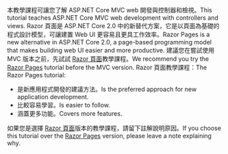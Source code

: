 <span data-ttu-id="a766b-101">本教學課程可讓您了解 ASP.NET Core MVC web 開發與控制器和檢視。</span><span class="sxs-lookup"><span data-stu-id="a766b-101">This tutorial teaches ASP.NET Core MVC web development with controllers and views.</span></span> <span data-ttu-id="a766b-102">Razor 頁面是 ASP.NET Core 2.0 中的新替代方案，它是以頁面為基礎的程式設計模型，可讓建置 Web UI 更容易且更具工作效率。</span><span class="sxs-lookup"><span data-stu-id="a766b-102">Razor Pages is a new alternative in ASP.NET Core 2.0, a page-based programming model that makes building web UI easier and more productive.</span></span> <span data-ttu-id="a766b-103">建議您在嘗試使用 MVC 版本之前，先試試 [Razor 頁面](xref:tutorials/razor-pages/razor-pages-start)教學課程。</span><span class="sxs-lookup"><span data-stu-id="a766b-103">We recommend you try the [Razor Pages](xref:tutorials/razor-pages/razor-pages-start) tutorial before the MVC version.</span></span> <span data-ttu-id="a766b-104">Razor 頁面教學課程：</span><span class="sxs-lookup"><span data-stu-id="a766b-104">The Razor Pages tutorial:</span></span>

* <span data-ttu-id="a766b-105">是新應用程式開發的建議方法。</span><span class="sxs-lookup"><span data-stu-id="a766b-105">Is the preferred approach for new application development.</span></span>
* <span data-ttu-id="a766b-106">比較容易學習。</span><span class="sxs-lookup"><span data-stu-id="a766b-106">Is easier to follow.</span></span>
* <span data-ttu-id="a766b-107">涵蓋更多功能。</span><span class="sxs-lookup"><span data-stu-id="a766b-107">Covers more features.</span></span>

<span data-ttu-id="a766b-108">如果您是選擇 [Razor 頁面](xref:tutorials/razor-pages/razor-pages-start)版本的教學課程，請留下註解說明原因。</span><span class="sxs-lookup"><span data-stu-id="a766b-108">If you choose this tutorial over the [Razor Pages](xref:tutorials/razor-pages/razor-pages-start) version, please leave a note explaining why.</span></span>
